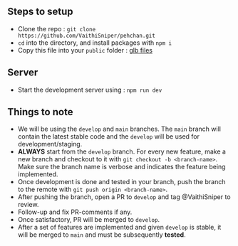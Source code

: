 ## Steps to setup

- Clone the repo : `git clone https://github.com/VaithiSniper/pehchan.git`
- `cd` into the directory, and install packages with `npm i`
- Copy this file into your `public` folder : [glb files](https://drive.google.com/drive/folders/1nAkVwnHdj8YxGgsEiHLi9Ee7TtipRKHi?usp=share_link)

## Server

- Start the development server using : `npm run dev`

## Things to note

- We will be using the `develop` and `main` branches. The `main` branch will contain the latest stable code and the `develop` will be used for development/staging.
- **ALWAYS** start from the `develop` branch. For every new feature, make a new branch and checkout to it with `git checkout -b <branch-name>`. Make sure the branch name is verbose and indicates the feature being implemented.
- Once development is done and tested in your branch, push the branch to the remote with `git push origin <branch-name>`.
- After pushing the branch, open a PR to `develop` and tag @VaithiSniper to review.
- Follow-up and fix PR-comments if any.
- Once satisfactory, PR will be merged to `develop`.
- After a set of features are implemented and given `develop` is stable, it will be merged to `main` and must be subsequently **tested**.
